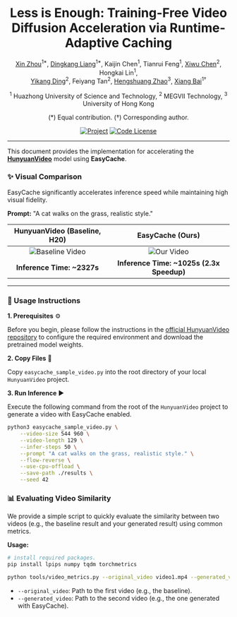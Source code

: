 <div align="center">
  <h1>Less is Enough: Training-Free Video Diffusion Acceleration via Runtime-Adaptive Caching</h1>

  <a href="https://lmd0311.github.io/" target="_blank" rel="noopener noreferrer">Xin Zhou</a><sup>1\*</sup>,
  <a href="https://dk-liang.github.io/" target="_blank" rel="noopener noreferrer">Dingkang Liang</a><sup>1\*</sup>,
Kaijin Chen<sup>1</sup>, Tianrui Feng<sup>1</sup>,
  <a href="https://scholar.google.com/citations?user=PVMQa-IAAAAJ&hl=en" target="_blank" rel="noopener noreferrer">Xiwu Chen</a><sup>2</sup>, Hongkai Lin<sup>1</sup>, <br>
  <a href="https://scholar.google.com/citations?user=gdP9StQAAAAJ&hl=en" target="_blank" rel="noopener noreferrer">Yikang Ding</a><sup>2</sup>, Feiyang Tan<sup>2</sup>,
  <a href="https://scholar.google.com/citations?user=4uE10I0AAAAJ&hl=en" target="_blank" rel="noopener noreferrer">Hengshuang Zhao</a><sup>3</sup>,
  <a href="https://scholar.google.com/citations?user=UeltiQ4AAAAJ&hl=en" target="_blank" rel="noopener noreferrer">Xiang Bai</a><sup>1†</sup>

  <sup>1</sup> Huazhong University of Science and Technology, <sup>2</sup> MEGVII Technology, <sup>3</sup> University of Hong Kong <br>

(\*) Equal contribution. (†) Corresponding author.

  [![Project](https://img.shields.io/badge/Homepage-project-orange.svg?logo=googlehome)](https://H-EmbodVis.github.io/EasyCache/)
  [![Code License](https://img.shields.io/badge/Code%20License-Apache_2.0-green.svg)](https://github.com/LMD0311/EasyCache/blob/main/LICENSE)

</div>

---

This document provides the implementation for accelerating the [**HunyuanVideo**](https://github.com/Tencent/HunyuanVideo) model using **EasyCache**.

### ✨ Visual Comparison

EasyCache significantly accelerates inference speed while maintaining high visual fidelity.

**Prompt:** "A cat walks on the grass, realistic style."

| HunyuanVideo (Baseline, H20) | EasyCache (Ours) |
| :---: | :---: |
| ![Baseline Video](./videos/baseline_544p.gif) | ![Our Video](./videos/easycache_544p.gif) |
| **Inference Time: ~2327s** | **Inference Time: ~1025s (2.3x Speedup)** |

---

### 🚀 Usage Instructions

**1. Prerequisites** ⚙️

Before you begin, please follow the instructions in the [official HunyuanVideo repository](https://github.com/Tencent/HunyuanVideo) to configure the required environment and download the pretrained model weights.

**2. Copy Files** 📂

Copy `easycache_sample_video.py` into the root directory of your local `HunyuanVideo` project.

**3. Run Inference** ▶️

Execute the following command from the root of the `HunyuanVideo` project to generate a video with EasyCache enabled.

```bash
python3 easycache_sample_video.py \
    --video-size 544 960 \
    --video-length 129 \
    --infer-steps 50 \
    --prompt "A cat walks on the grass, realistic style." \
    --flow-reverse \
    --use-cpu-offload \
    --save-path ./results \
    --seed 42
```

### 📊 Evaluating Video Similarity

We provide a simple script to quickly evaluate the similarity between two videos (e.g., the baseline result and your generated result) using common metrics.

**Usage:**

```bash
# install required packages.
pip install lpips numpy tqdm torchmetrics

python tools/video_metrics.py --original_video video1.mp4 --generated_video video2.mp4
```

- `--original_video`: Path to the first video (e.g., the baseline).
- `--generated_video`: Path to the second video (e.g., the one generated with EasyCache).
